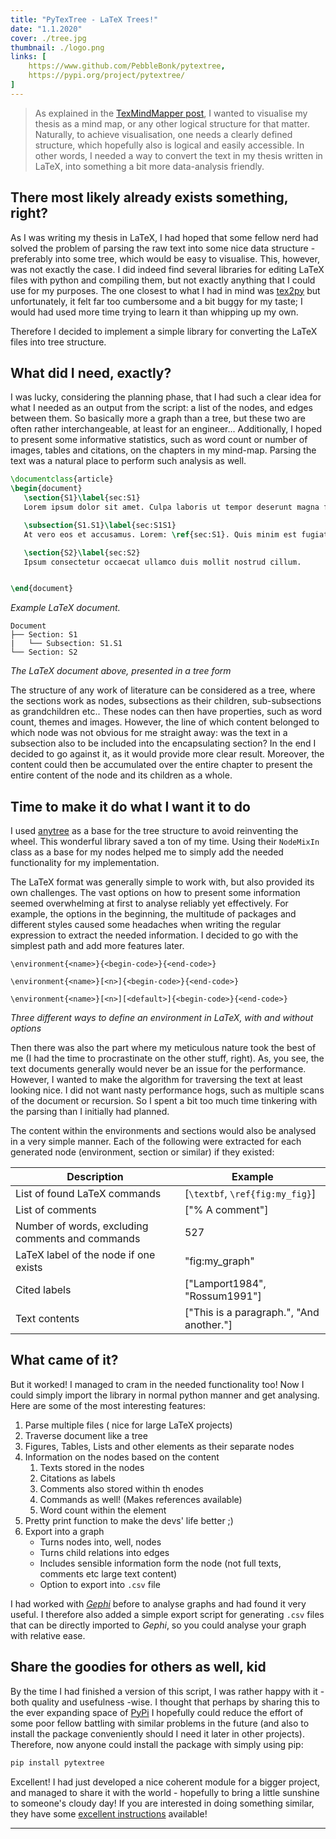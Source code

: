 ```yaml
---
title: "PyTexTree - LaTeX Trees!"
date: "1.1.2020"
cover: ./tree.jpg
thumbnail: ./logo.png
links: [
	https://www.github.com/PebbleBonk/pytextree,
	https://pypi.org/project/pytextree/
]
---
```


>As explained in the [TexMindMapper post](/projects/texmindmapper), I wanted to visualise my thesis as a mind map, or any other logical structure for that matter. Naturally, to achieve visualisation, one needs a clearly defined structure, which hopefully also is logical and easily accessible. In other words, I needed a way to convert the text in my thesis written in LaTeX, into something a bit more data-analysis friendly.


## There most likely already exists something, right? 
As I was writing my thesis in LaTeX, I had hoped that some fellow nerd had solved the problem of parsing the raw text into some nice data structure - preferably into some tree, which would be easy to visualise. This, however, was not exactly the case. I did indeed find several libraries for editing LaTeX files with python and compiling them, but not exactly anything that I could use for my purposes. The one closest to what I had in mind was [tex2py](https://github.com/alvinwan/tex2py) but unfortunately, it felt far too cumbersome and a bit buggy for my taste; I would had used more time trying to learn it than whipping up my own.

Therefore I decided to implement a simple library for converting the LaTeX files into tree structure.


## What did I need, exactly?
I was lucky, considering the planning phase, that I had such a clear idea for what I needed as an output from the script: a list of the nodes, and edges between them. So basically more a graph than a tree, but these two are often rather interchangeable, at least for an engineer... Additionally, I hoped to present some informative statistics, such as word count or number of images, tables and citations, on the chapters in my mind-map. Parsing the text was a natural place to perform such analysis as well.

```tex
\documentclass{article}
\begin{document}
   \section{S1}\label{sec:S1}
   Lorem ipsum dolor sit amet. Culpa laboris ut tempor deserunt magna fugiat aliqua.

   \subsection{S1.S1}\label{sec:S1S1}
   At vero eos et accusamus. Lorem: \ref{sec:S1}. Quis minim est fugiat minim.

   \section{S2}\label{sec:S2}
   Ipsum consectetur occaecat ullamco duis mollit nostrud cillum.


\end{document}
```
*Example LaTeX document.*


```
Document
├── Section: S1
|   └── Subsection: S1.S1
└── Section: S2
```
*The LaTeX document above, presented in a tree form*

The structure of any work of literature can be considered as a tree, where the sections work as nodes, subsections as their children, sub-subsections as grandchildren etc.. These nodes can then have properties, such as word count, themes and images. However, the line of which content belonged to which node was not obvious for me straight away: was the text in a subsection also to be included into the encapsulating section? In the end I decided to go against it, as it would provide more clear result. Moreover, the content could then be accumulated over the entire chapter to present the entire content of the node and its children as a whole.



## Time to make it do what I want it to do
I used [anytree](https://anytree.readthedocs.io/en/latest/) as a base for the tree structure to avoid reinventing the wheel. This wonderful library saved a ton of my time. Using their `NodeMixIn` class as a base for my nodes helped me to simply add the needed functionality for my implementation.

The LaTeX format was generally simple to work with, but also provided its own challenges. The vast options on how to present some information seemed overwhelming at first to analyse reliably yet effectively. For example, the options in the beginning, the multitude of packages and different styles caused some headaches when writing the regular expression to extract the needed information. I decided to go with the simplest path and add more features later.

```
\environment{<name>}{<begin-code>}{<end-code>}
```


```
\environment{<name>}[<n>]{<begin-code>}{<end-code>}
```

```
\environment{<name>}[<n>][<default>]{<begin-code>}{<end-code>}
```

*Three different ways to define an environment in LaTeX, with and without options*


Then there was also the part where my meticulous nature took the best of me (I had the time to procrastinate on the other stuff, right). As, you see, the text documents generally would never be an issue for the performance. However, I wanted to make the algorithm for traversing the text at least looking nice. I did not want nasty performance hogs, such as multiple scans of the document or recursion. So I spent a bit too much time tinkering with the parsing than I initially had planned.

The content within the environments and sections would also be analysed in a very simple manner. Each of the following were extracted for each generated node (environment, section or similar) if they existed:


Description | Example
------------|--------
List of found LaTeX commands | [`\textbf`, `\ref{fig:my_fig}`]
List of comments| ["% A comment"]
Number of words, excluding comments and commands  | 527
LaTeX label of the node if one exists | "fig:my_graph"
Cited labels | ["Lamport1984", "Rossum1991"]
Text contents | ["This is a paragraph.", "And another."]


## What came of it?
But it worked! I managed to cram in the needed functionality too! Now I could simply import the library in normal python manner and get analysing. Here are some of the most interesting features:

1. Parse multiple files ( nice for large LaTeX projects)
2. Traverse document like a tree
3. Figures, Tables, Lists and other elements as their separate nodes
4. Information on the nodes based on the content
	1. Texts stored in the nodes
	2. Citations as labels
	3. Comments also stored within th enodes
	4. Commands as well! (Makes references available)
	5. Word count within the element
5. Pretty print function to make the devs' life better ;)
6. Export into a graph
	- Turns nodes into, well, nodes
	- Turns child relations into edges
	- Includes sensible information form the node (not full texts, comments etc large text content)
	- Option to export into `.csv` file

I had worked with [*Gephi*](https://gephi.org/) before to analyse graphs and had found it very useful. I therefore also added a simple export script for generating `.csv` files that can be directly imported to *Gephi*, so you could analyse your graph with relative ease.


## Share the goodies for others as well, kid
By the time I had finished a version of this script, I was rather happy with it - both quality and usefulness -wise. I thought that perhaps by sharing this to the ever expanding space of [PyPi](https://pypi.org/) I hopefully could reduce the effort of some poor fellow battling with similar problems in the future (and also to install the package conveniently should I need it later in other projects).  Therefore, now anyone could install the package with simply using pip:

```bash
pip install pytextree
```

Excellent! I had just developed a nice coherent module for a bigger project, and managed to share it with the world - hopefully to bring a little sunshine to someone's cloudy day! If you are interested in doing something similar, they have some [excellent instructions](https://packaging.python.org/tutorials/packaging-projects/) available!


---

